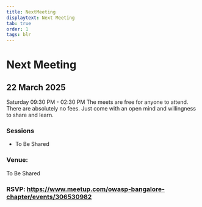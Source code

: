 ```yaml
---
title: NextMeeting
displaytext: Next Meeting
tab: true
order: 1
tags: blr
---
```


# **Next Meeting**

## 22 March 2025

Saturday 09:30 PM - 02:30 PM The meets are free for anyone to attend.
There are absolutely no fees. Just come with an open mind and
willingness to share and learn.


### **Sessions**

* To Be Shared

### **Venue:**
To Be Shared

### RSVP: https://www.meetup.com/owasp-bangalore-chapter/events/306530982
